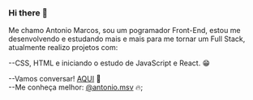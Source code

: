 ### Hi there 👋

Me chamo Antonio Marcos, sou um pogramador Front-End, estou me desenvolvendo e estudando mais e mais para me tornar um Full Stack, atualmente realizo projetos com:

--CSS, HTML e iniciando o estudo de JavaScript e React. :grin:

--Vamos conversar! [AQUI](https://www.linkedin.com/in/antonio-marcos-a089a2256/) :muscle: <br />
--Me conheça melhor: [@antonio.msv](https://www.instagram.com/antonio.msv/) :fire:;


<br />
